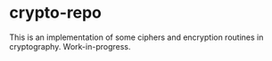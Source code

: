 crypto-repo
===========

This is an implementation of some ciphers and encryption routines in cryptography. Work-in-progress.

